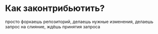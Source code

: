 # Как законтрибьютить?

просто форкаешь репозиторий, делаешь нужные изменения, делаешь запрос на слияние, ждёшь принятия запроса
